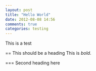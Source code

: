 ```yaml
---
layout: post
title: "Hello World"
date: 2012-08-08 14:56
comments: true
categories: testing
---
```


This is a test

== This should be a heading
This is *bold*.

=== Second heading here

